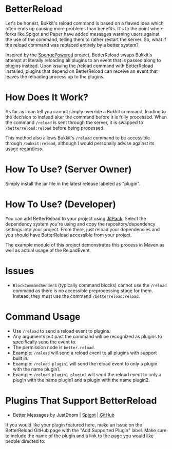 # BetterReload

Let's be honest, Bukkit's reload command is based on a flawed idea which often ends up causing more problems than
benefits. It's to the point where forks like Spigot and Paper have added messages warning users against the use of the
command, telling them to rather restart the server. So, what if the reload command was replaced entirely by a better
system?

Inspired by the [SpongePowered](https://github.com/SpongePowered/Sponge) project, BetterReload swaps Bukkit's attempt
at literally reloading all plugins to an event that is passed along to plugins instead. Upon issuing the /reload
command with BetterReload installed, plugins that depend on BetterReload can receive an event that leaves the reloading
process up to the plugins.

# How Does It Work?

As far as I can tell you cannot simply override a Bukkit command, leading to the decision to instead alter the command 
before it is fully processed. When the command `/reload` is sent through the server, it is swapped to `/betterreload:reload`
before being processed.

This method also allows Bukkit's `/reload` command to be accessible through `/bukkit:reload`, although I would personally
advise against its usage regardless.

# How To Use? (Server Owner)

Simply install the jar file in the latest release labeled as "plugin".

# How To Use? (Developer)

You can add BetterReload to your project using [JitPack](https://jitpack.io/#amnoah/betterreload/API-v1.0.0). Select the
dependency system you're using and copy the repository/dependency settings into your project. From there, just reload
your dependencies and you should have BetterReload accessible from your project.

The example module of this project demonstrates this process in Maven as well as actual usage of the ReloadEvent.

# Issues

- `BlockCommandSender`s (typically command blocks) cannot use the `/reload` command as there is no accessible preprocessing
stage for them. Instead, they must use the command `/betterreload:reload`.

# Command Usage

- Use `/reload` to send a reload event to plugins.
- Any arguments put past the command will be recognized as plugins to specifically send the event to.
- The permission node is `better.reload`.
- Example: `/reload` will send a reload event to all plugins with support built in.
- Example: `/reload plugin1` will send the reload event to only a plugin with the name plugin1.
- Example: `/reload plugin1 plugin2` will send the reload event to only a plugin with the name plugin1 and a plugin with the name plugin2.

# Plugins That Support BetterReload

- Better Messages by JustDoom | [Spigot](https://www.spigotmc.org/resources/better-messages.82830/) | [GitHub](https://github.com/JustDoom/Better-Messages)

If you would like your plugin featured here, make an issue on the BetterReload GitHub page with the "Add Supported Plugin"
label. Make sure to include the name of the plugin and a link to the page you would like people directed to.
